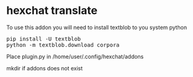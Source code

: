 # hexchat translate

To use this addon you will need to install textblob to you system python

<pre>
pip install -U textblob
python -m textblob.download_corpora
</pre>

Place plugin.py in /home/user/.config/hexchat/addons

mkdir if addons does not exist
